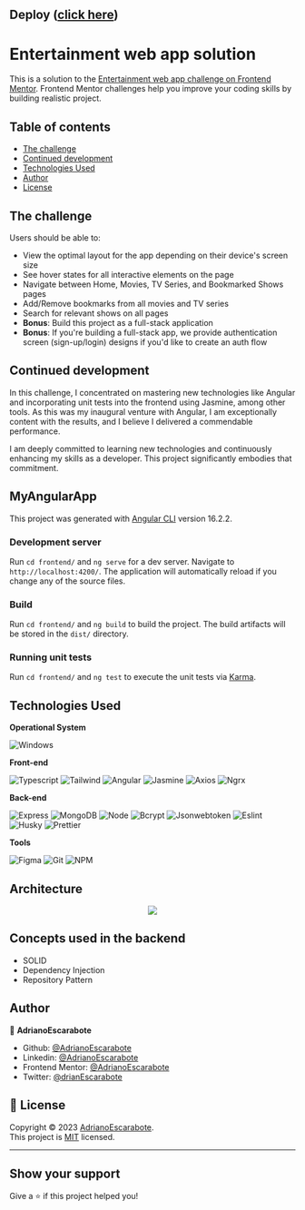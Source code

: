 ## Deploy ([click here](https://entertainment-web-app-sigma.vercel.app/))

# Entertainment web app solution

This is a solution to the [Entertainment web app challenge on Frontend Mentor](https://www.frontendmentor.io/challenges/entertainment-web-app-J-UhgAW1X). Frontend Mentor challenges help you improve your coding skills by building realistic project.

## Table of contents

- [The challenge](#the-challenge)
- [Continued development](#continued-development)
- [Technologies Used](#technologies-used)
- [Author](#author)
- [License](#license)

## The challenge

Users should be able to:

- View the optimal layout for the app depending on their device's screen size
- See hover states for all interactive elements on the page
- Navigate between Home, Movies, TV Series, and Bookmarked Shows pages
- Add/Remove bookmarks from all movies and TV series
- Search for relevant shows on all pages
- **Bonus**: Build this project as a full-stack application
- **Bonus**: If you're building a full-stack app, we provide authentication screen (sign-up/login) designs if you'd like to create an auth flow

## Continued development

In this challenge, I concentrated on mastering new technologies like Angular and incorporating unit tests into the frontend using Jasmine, among other tools. As this was my inaugural venture with Angular, I am exceptionally content with the results, and I believe I delivered a commendable performance.

I am deeply committed to learning new technologies and continuously enhancing my skills as a developer. This project significantly embodies that commitment.

## MyAngularApp

This project was generated with [Angular CLI](https://github.com/angular/angular-cli) version 16.2.2.

### Development server

Run `cd frontend/` and `ng serve` for a dev server. Navigate to `http://localhost:4200/`. The application will automatically reload if you change any of the source files.

### Build

Run `cd frontend/` and `ng build` to build the project. The build artifacts will be stored in the `dist/` directory.

### Running unit tests

Run `cd frontend/` and `ng test` to execute the unit tests via [Karma](https://karma-runner.github.io).

## Technologies Used

**Operational System**

![Windows](https://img.shields.io/badge/Windows-017AD7?style=for-the-badge&logo=windows&logoColor=white)

**Front-end**

![Typescript](https://img.shields.io/badge/TypeScript-007ACC?style=for-the-badge&logo=typescript&logoColor=white)
![Tailwind](https://img.shields.io/badge/Tailwind_CSS-38B2AC?style=for-the-badge&logo=tailwind-css&logoColor=white)
![Angular](https://img.shields.io/badge/Angular-DD0031?style=for-the-badge&logo=angular&logoColor=white)
![Jasmine](https://img.shields.io/badge/Jasmine-8A4182?style=for-the-badge&logo=jasmine&logoColor=white)
![Axios](https://img.shields.io/badge/Axios-009688?style=for-the-badge&logo=axios&logoColor=white)
![Ngrx](https://img.shields.io/badge/NgRx-593D88?style=for-the-badge&logo=redux&logoColor=white)

**Back-end**

![Express](https://img.shields.io/badge/Express-000000?style=for-the-badge&logo=express&logoColor=white)
![MongoDB](https://img.shields.io/badge/MongoDB-4EA94B?style=for-the-badge&logo=mongodb&logoColor=white)
![Node](https://img.shields.io/badge/Node.js-43853D?style=for-the-badge&logo=node.js&logoColor=white)
![Bcrypt](https://img.shields.io/badge/Bcrypt-2A628F?style=for-the-badge&logo=bcrypt&logoColor=white)
![Jsonwebtoken](https://img.shields.io/badge/Jsonwebtoken-000000?style=for-the-badge&logo=json-web-tokens&logoColor=white)
![Eslint](https://img.shields.io/badge/ESLint-4B32C3?style=for-the-badge&logo=eslint&logoColor=white)
![Husky](https://img.shields.io/badge/Husky-4D83FF?style=for-the-badge&logo=husky&logoColor=white)
![Prettier](https://img.shields.io/badge/Prettier-F7B93E?style=for-the-badge&logo=prettier&logoColor=white)

**Tools**

![Figma](https://img.shields.io/badge/figma-%23F24E1E.svg?style=for-the-badge&logo=figma&logoColor=white)
![Git](https://img.shields.io/badge/Git-F05032?style=for-the-badge&logo=git&logoColor=white)
![NPM](https://img.shields.io/badge/NPM-%23CB3837.svg?style=for-the-badge&logo=npm&logoColor=white)

## Architecture

<div align="center">
 <img src="https://i.imgur.com/3B28SRs.png" />
</div>

## Concepts used in the backend

- SOLID
- Dependency Injection
- Repository Pattern

## Author

👤 **AdrianoEscarabote**

- Github: [@AdrianoEscarabote](https://github.com/AdrianoEscarabote)
- Linkedin: [@AdrianoEscarabote](https://www.linkedin.com/in/AdrianoEscarabote/)
- Frontend Mentor: [@AdrianoEscarabote](https://www.frontendmentor.io/profile/AdrianoEscarabote)
- Twitter: [@drianEscarabote](https://twitter.com/drianEscarabote)

## 📝 License

Copyright © 2023 [AdrianoEscarabote](https://github.com/AdrianoEscarabote).<br />
This project is [MIT](https://github.com/AdrianoEscarabote/Entertainment-web-app/blob/main/LICENSE) licensed.

---

## Show your support

Give a ⭐️ if this project helped you!
